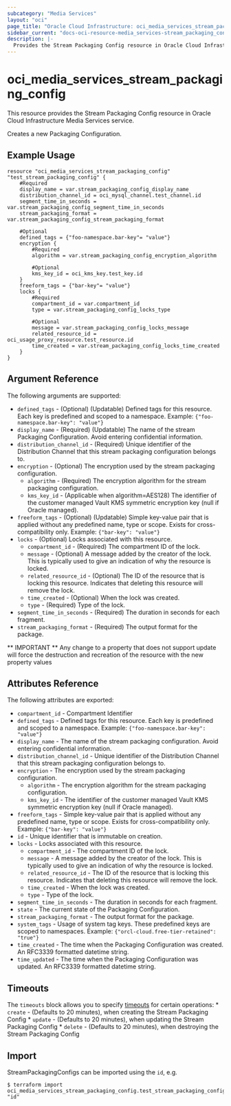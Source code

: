 ```yaml
---
subcategory: "Media Services"
layout: "oci"
page_title: "Oracle Cloud Infrastructure: oci_media_services_stream_packaging_config"
sidebar_current: "docs-oci-resource-media_services-stream_packaging_config"
description: |-
  Provides the Stream Packaging Config resource in Oracle Cloud Infrastructure Media Services service
---
```


# oci_media_services_stream_packaging_config
This resource provides the Stream Packaging Config resource in Oracle Cloud Infrastructure Media Services service.

Creates a new Packaging Configuration.


## Example Usage

```hcl
resource "oci_media_services_stream_packaging_config" "test_stream_packaging_config" {
	#Required
	display_name = var.stream_packaging_config_display_name
	distribution_channel_id = oci_mysql_channel.test_channel.id
	segment_time_in_seconds = var.stream_packaging_config_segment_time_in_seconds
	stream_packaging_format = var.stream_packaging_config_stream_packaging_format

	#Optional
	defined_tags = {"foo-namespace.bar-key"= "value"}
	encryption {
		#Required
		algorithm = var.stream_packaging_config_encryption_algorithm

		#Optional
		kms_key_id = oci_kms_key.test_key.id
	}
	freeform_tags = {"bar-key"= "value"}
	locks {
		#Required
		compartment_id = var.compartment_id
		type = var.stream_packaging_config_locks_type

		#Optional
		message = var.stream_packaging_config_locks_message
		related_resource_id = oci_usage_proxy_resource.test_resource.id
		time_created = var.stream_packaging_config_locks_time_created
	}
}
```

## Argument Reference

The following arguments are supported:

* `defined_tags` - (Optional) (Updatable) Defined tags for this resource. Each key is predefined and scoped to a namespace. Example: `{"foo-namespace.bar-key": "value"}` 
* `display_name` - (Required) (Updatable) The name of the stream Packaging Configuration. Avoid entering confidential information.
* `distribution_channel_id` - (Required) Unique identifier of the Distribution Channel that this stream packaging configuration belongs to.
* `encryption` - (Optional) The encryption used by the stream packaging configuration.
	* `algorithm` - (Required) The encryption algorithm for the stream packaging configuration.
	* `kms_key_id` - (Applicable when algorithm=AES128) The identifier of the customer managed Vault KMS symmetric encryption key (null if Oracle managed).
* `freeform_tags` - (Optional) (Updatable) Simple key-value pair that is applied without any predefined name, type or scope. Exists for cross-compatibility only. Example: `{"bar-key": "value"}` 
* `locks` - (Optional) Locks associated with this resource.
	* `compartment_id` - (Required) The compartment ID of the lock.
	* `message` - (Optional) A message added by the creator of the lock. This is typically used to give an indication of why the resource is locked. 
	* `related_resource_id` - (Optional) The ID of the resource that is locking this resource. Indicates that deleting this resource will remove the lock. 
	* `time_created` - (Optional) When the lock was created.
	* `type` - (Required) Type of the lock.
* `segment_time_in_seconds` - (Required) The duration in seconds for each fragment.
* `stream_packaging_format` - (Required) The output format for the package.


** IMPORTANT **
Any change to a property that does not support update will force the destruction and recreation of the resource with the new property values

## Attributes Reference

The following attributes are exported:

* `compartment_id` - Compartment Identifier
* `defined_tags` - Defined tags for this resource. Each key is predefined and scoped to a namespace. Example: `{"foo-namespace.bar-key": "value"}` 
* `display_name` - The name of the stream packaging configuration. Avoid entering confidential information.
* `distribution_channel_id` - Unique identifier of the Distribution Channel that this stream packaging configuration belongs to.
* `encryption` - The encryption used by the stream packaging configuration.
	* `algorithm` - The encryption algorithm for the stream packaging configuration.
	* `kms_key_id` - The identifier of the customer managed Vault KMS symmetric encryption key (null if Oracle managed).
* `freeform_tags` - Simple key-value pair that is applied without any predefined name, type or scope. Exists for cross-compatibility only. Example: `{"bar-key": "value"}` 
* `id` - Unique identifier that is immutable on creation.
* `locks` - Locks associated with this resource.
	* `compartment_id` - The compartment ID of the lock.
	* `message` - A message added by the creator of the lock. This is typically used to give an indication of why the resource is locked. 
	* `related_resource_id` - The ID of the resource that is locking this resource. Indicates that deleting this resource will remove the lock. 
	* `time_created` - When the lock was created.
	* `type` - Type of the lock.
* `segment_time_in_seconds` - The duration in seconds for each fragment.
* `state` - The current state of the Packaging Configuration.
* `stream_packaging_format` - The output format for the package.
* `system_tags` - Usage of system tag keys. These predefined keys are scoped to namespaces. Example: `{"orcl-cloud.free-tier-retained": "true"}` 
* `time_created` - The time when the Packaging Configuration was created. An RFC3339 formatted datetime string.
* `time_updated` - The time when the Packaging Configuration was updated. An RFC3339 formatted datetime string.

## Timeouts

The `timeouts` block allows you to specify [timeouts](https://registry.terraform.io/providers/oracle/oci/latest/docs/guides/changing_timeouts) for certain operations:
	* `create` - (Defaults to 20 minutes), when creating the Stream Packaging Config
	* `update` - (Defaults to 20 minutes), when updating the Stream Packaging Config
	* `delete` - (Defaults to 20 minutes), when destroying the Stream Packaging Config


## Import

StreamPackagingConfigs can be imported using the `id`, e.g.

```
$ terraform import oci_media_services_stream_packaging_config.test_stream_packaging_config "id"
```

